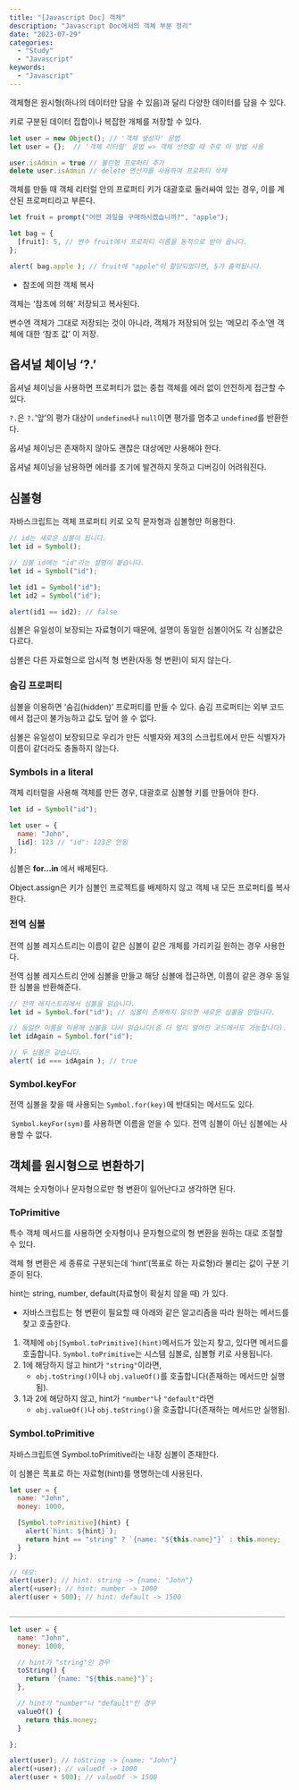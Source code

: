 ```yaml
---
title: "[Javascript Doc] 객체"
description: "Javascript Doc에서의 객체 부분 정리"
date: "2023-07-29"
categories:
  - "Study"
  - "Javascript"
keywords:
  - "Javascript"
---
```


객체형은 원시형(하나의 데이터만 담을 수 있음)과 달리 다양한 데이터를 담을 수 있다.

키로 구분된 데이터 집합이나 복잡한 개체를 저장할 수 있다.

```jsx
let user = new Object(); // '객체 생성자' 문법
let user = {};  // '객체 리터럴' 문법 => 객체 선언할 때 주로 이 방법 사용

user.isAdmin = true // 불린형 프로퍼티 추가
delete user.isAdmin // delete 연산자를 사용하여 프로퍼티 삭제
```

객체를 만들 때 객체 리터럴 안의 프로퍼티 키가 대괄호로 둘러싸여 있는 경우, 이를 계산된 프로퍼티라고 부른다.

```jsx
let fruit = prompt("어떤 과일을 구매하시겠습니까?", "apple");

let bag = {
  [fruit]: 5, // 변수 fruit에서 프로퍼티 이름을 동적으로 받아 옵니다.
};

alert( bag.apple ); // fruit에 "apple"이 할당되었다면, 5가 출력됩니다.
```

- 참조에 의한 객체 복사

객체는 ‘참조에 의해’ 저장되고 복사된다.

변수엔 객체가 그대로 저장되는 것이 아니라, 객체가 저장되어 있는 ‘메모리 주소’엔 객체에 대한 ‘참조 값’ 이 저장.

## 옵셔널 체이닝 ‘?.’

옵셔널 체이닝을 사용하면 프로퍼티가 없는 중첩 객체를 에러 없이 안전하게 접근할 수 있다.

`?.`은 `?.`'앞’의 평가 대상이 `undefined`나 `null`이면 평가를 멈추고 `undefined`를 반환한다.

옵셔널 체이닝은 존재하지 않아도 괜찮은 대상에만 사용해야 한다.

옵셔널 체이닝을 남용하면 에러를 조기에 발견하지 못하고 디버깅이 어려워진다.

## 심볼형

자바스크립트는 객체 프로퍼티 키로 오직 문자형과 심볼형만 허용한다.

```jsx
// id는 새로운 심볼이 됩니다.
let id = Symbol();

// 심볼 id에는 "id"라는 설명이 붙습니다.
let id = Symbol("id");

let id1 = Symbol("id");
let id2 = Symbol("id");

alert(id1 == id2); // false
```

심볼은 유일성이 보장되는 자료형이기 때문에, 설명이 동일한 심볼이어도 각 심볼값은 다르다.

심볼은 다른 자료형으로 암시적 형 변환(자동 형 변환)이 되지 않는다.

### 숨김 프로퍼티

심볼을 이용하면 ‘숨김(hidden)’ 프로퍼티를 만들 수 있다. 숨김 프로퍼티는 외부 코드에서 접근이 불가능하고 값도 덮어 쓸 수 없다.

심볼은 유일성이 보장되므로 우리가 만든 식별자와 제3의 스크립트에서 만든 식별자가 이름이 같더라도 충돌하지 않는다.

### Symbols in a literal

객체 리터럴을 사용해 객체를 만든 경우, 대괄호로 심볼형 키를 만들어야 한다.

```jsx
let id = Symbol("id");

let user = {
  name: "John",
  [id]: 123 // "id": 123은 안됨
};
```

심볼은 **for…in** 에서 배제된다.

Object.assign은 키가 심볼인 프로젝트를 배제하지 않고 객체 내 모든 프로퍼티를 복사한다.

### 전역 심볼

전역 심볼 레지스트리는 이름이 같은 심볼이 같은 개체를 가리키길 원하는 경우 사용한다.

전역 심볼 레지스트리 안에 심볼을 만들고 해당 심볼에 접근하면, 이름이 같은 경우 동일한 심볼을 반환해준다.

```jsx
// 전역 레지스트리에서 심볼을 읽습니다.
let id = Symbol.for("id"); // 심볼이 존재하지 않으면 새로운 심볼을 만듭니다.

// 동일한 이름을 이용해 심볼을 다시 읽습니다(좀 더 멀리 떨어진 코드에서도 가능합니다).
let idAgain = Symbol.for("id");

// 두 심볼은 같습니다.
alert( id === idAgain ); // true
```

### Symbol.keyFor

전역 심볼을 찾을 때 사용되는 `Symbol.for(key)`에 반대되는 메서드도 있다.

 `Symbol.keyFor(sym)`를 사용하면 이름을 얻을 수 있다. 전역 심볼이 아닌 심볼에는 사용할 수 없다.

## 객체를 원시형으로 변환하기

객체는 숫자형이나 문자형으로만 형 변환이 일어난다고 생각하면 된다.

### ToPrimitive

특수 객체 메서드를 사용하면 숫자형이나 문자형으로의 형 변환을 원하는 대로 조절할 수 있다.

객체 형 변환은 세 종류로 구분되는데 ‘hint’(목표로 하는 자료형)라 불리는 값이 구분 기준이 된다.

hint는 string, number, default(자료형이 확실치 않을 때) 가 있다.

- 자바스크립트는 형 변환이 필요할 때 아래와 같은 알고리즘을 따라 원하는 메서드를 찾고 호출한다.
1. 객체에 `obj[Symbol.toPrimitive](hint)`메서드가 있는지 찾고, 있다면 메서드를 호출합니다. `Symbol.toPrimitive`는 시스템 심볼로, 심볼형 키로 사용됩니다.
2. 1에 해당하지 않고 hint가 `"string"`이라면,
    - `obj.toString()`이나 `obj.valueOf()`를 호출합니다(존재하는 메서드만 실행됨).
3. 1과 2에 해당하지 않고, hint가 `"number"`나 `"default"`라면
    - `obj.valueOf()`나 `obj.toString()`을 호출합니다(존재하는 메서드만 실행됨).
    

### Symbol.toPrimitive

자바스크립트엔 Symbol.toPrimitive라는 내장 심볼이 존재한다.

이 심볼은 목표로 하는 자료형(hint)를 명명하는데 사용된다.

```jsx
let user = {
  name: "John",
  money: 1000,

  [Symbol.toPrimitive](hint) {
    alert(`hint: ${hint}`);
    return hint == "string" ? `{name: "${this.name}"}` : this.money;
  }
};

// 데모:
alert(user); // hint: string -> {name: "John"}
alert(+user); // hint: number -> 1000
alert(user + 500); // hint: default -> 1500

_____________________________________________________________________

let user = {
  name: "John",
  money: 1000,

  // hint가 "string"인 경우
  toString() {
    return `{name: "${this.name}"}`;
  },

  // hint가 "number"나 "default"인 경우
  valueOf() {
    return this.money;
  }

};

alert(user); // toString -> {name: "John"}
alert(+user); // valueOf -> 1000
alert(user + 500); // valueOf -> 1500
```
